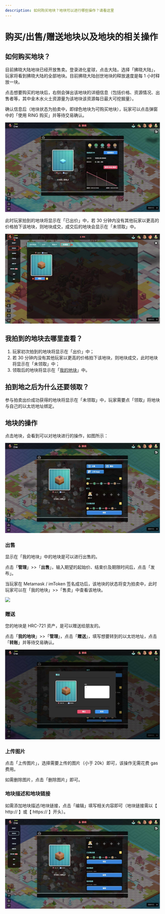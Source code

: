 ```yaml
---
description: 如何购买地块？地块可以进行哪些操作？请看这里
---
```


# 购买/出售/赠送地块以及地块的相关操作

## 如何购买地块？

目前拂晓大陆地块已经开放售卖。登录进化星球，点击大陆，选择「拂晓大陆」，玩家将看到拂晓大陆的全部地块。目前拂晓大陆创世地块的释放速度是每 1 小时释放一块。

点击想要购买的地块后，右侧会弹出该地块的详细信息（包括价格、资源情况、出售者等，其中金木水火土资源量为该地块该资源每日最大可挖掘量）。

确认信息后（地块状态为拍卖中，即绿色地块为可购买地块），玩家可以点击弹窗中的「使用 RING 购买」并等待交易确认。

![](../../.gitbook/assets/tutorials-dawning-heco-how-to-buy-sell-gift-land-1-cn.jpg)

此时玩家拍到的地块将显示在「已出价」中，若 30 分钟内没有其他玩家以更高的价格拍下该地块，则地块成交，成交后的地块会显示在「未领取」中。

![](../../.gitbook/assets/tutorials-dawning-heco-how-to-buy-sell-gift-land-2-cn.jpg)

## 我拍到的地块去哪里查看？

1. 玩家初次拍到的地块将显示在「出价」中；
2. 若 30 分钟内没有其他玩家以更高的价格拍下该地块，则地块成交，此时地块将显示在「未领取」中；
3. 领取后的地块将显示在「[我的地块](https://www.evolution.land/land/4/list)」中。

## 拍到地之后为什么还要领取？

参与拍卖出价成功获得的地块将显示在「未领取」中，玩家需要点「领取」将地块与自己的以太坊地址绑定。

## 地块的操作

点击地块，会看到可以对地块进行的操作，如图所示：

![](../../.gitbook/assets/tutorials-dawning-heco-how-to-buy-sell-gift-land-3-cn.jpg)

### 出售

显示在「我的地块」中的地块是可以进行出售的。

点击「**管理**」&gt;&gt;「**出售**」，输入期望的起始价、结束价及期限时间后，点击「发布」。

当玩家在 Metamask / imToken 签名成功后，该地块的状态将变为拍卖中，此时玩家可以在「我的地块」&gt;&gt;「售卖」中查看该地块。

![](../../.gitbook/assets/tutorials-dawning-heco-how-to-buy-sell-gift-land-４-cn.jpg)

### 赠送

您的地块是 HRC-721 资产，是可以赠送给朋友的。

点击「**我的地块**」&gt;&gt;「**管理**」，点击「**赠送**」，填写想要转到的以太坊地址，点击「**转账**」并等待交易确认。

![](../../.gitbook/assets/tutorials-dawning-heco-how-to-buy-sell-gift-land-5-cn.jpg)

### 上传图片

点击「上传图片」，选择需要上传的图片（小于 20k）即可，该操作无需花费 gas 费用。

如需删除图片，点击「删除图片」即可。

### 地块描述和地块链接

如需添加地块描述/地块链接，点击「编辑」填写相关内容即可（地块链接需以【 http:// 】或【 https:// 】开头）。

![](../../.gitbook/assets/tutorials-dawning-heco-how-to-buy-sell-gift-land-6-cn.jpg)


